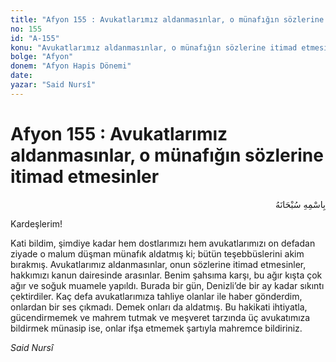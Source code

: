 ```yaml
---
title: "Afyon 155 : Avukatlarımız aldanmasınlar, o münafığın sözlerine itimad etmesinler"
no: 155
id: "A-155"
konu: "Avukatlarımız aldanmasınlar, o münafığın sözlerine itimad etmesinler"
bolge: "Afyon"
donem: "Afyon Hapis Dönemi"
date: 
yazar: "Said Nursî"
---
```


# Afyon 155 : Avukatlarımız aldanmasınlar, o münafığın sözlerine itimad etmesinler

<p class="arabic" dir="rtl" title="Meal: “Her türlü noksan sıfatlardan yüce olan Allah’ın adıyla.”">بِاسْمِهِ سُبْحَانَهُ</p>

Kardeşlerim!

Kati bildim, şimdiye kadar hem dostlarımızı hem avukatlarımızı on defadan ziyade o malum düşman münafık aldatmış ki; bütün teşebbüslerini akim bırakmış. Avukatlarımız aldanmasınlar, onun sözlerine itimad etmesinler, hakkımızı kanun dairesinde arasınlar. Benim şahsıma karşı, bu ağır kışta çok ağır ve soğuk muamele yapıldı. Burada bir gün, Denizli’de bir ay kadar sıkıntı çektirdiler. Kaç defa avukatlarımıza tahliye olanlar ile haber gönderdim, onlardan bir ses çıkmadı. Demek onları da aldatmış. Bu hakikati ihtiyatla, gücendirmemek ve mahrem tutmak ve meşveret tarzında üç avukatımıza bildirmek münasip ise, onlar ifşa etmemek şartıyla mahremce bildiriniz.

*Said Nursî*
